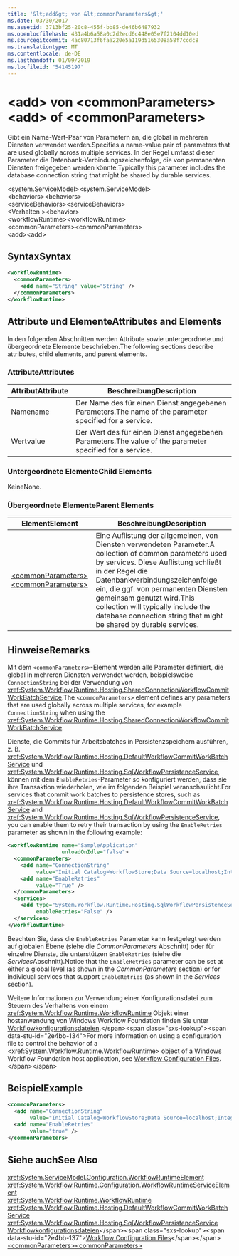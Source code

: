 ```yaml
---
title: '&lt;add&gt; von &lt;commonParameters&gt;'
ms.date: 03/30/2017
ms.assetid: 3713bf25-20c8-455f-bb85-de46b6487932
ms.openlocfilehash: 431a4b6a58a0c2d2ecd6c448e05e7f2104dd10ed
ms.sourcegitcommit: 4ac80713f6faa220e5a119d5165308a58f7ccdc8
ms.translationtype: MT
ms.contentlocale: de-DE
ms.lasthandoff: 01/09/2019
ms.locfileid: "54145197"
---
```

# <a name="ltaddgt-of-ltcommonparametersgt"></a><span data-ttu-id="2e4bb-102">&lt;add&gt; von &lt;commonParameters&gt;</span><span class="sxs-lookup"><span data-stu-id="2e4bb-102">&lt;add&gt; of &lt;commonParameters&gt;</span></span>
<span data-ttu-id="2e4bb-103">Gibt ein Name-Wert-Paar von Parametern an, die global in mehreren Diensten verwendet werden.</span><span class="sxs-lookup"><span data-stu-id="2e4bb-103">Specifies a name-value pair of parameters that are used globally across multiple services.</span></span> <span data-ttu-id="2e4bb-104">In der Regel umfasst dieser Parameter die Datenbank-Verbindungszeichenfolge, die von permanenten Diensten freigegeben werden könnte.</span><span class="sxs-lookup"><span data-stu-id="2e4bb-104">Typically this parameter includes the database connection string that might be shared by durable services.</span></span>  
  
 <span data-ttu-id="2e4bb-105">\<system.ServiceModel></span><span class="sxs-lookup"><span data-stu-id="2e4bb-105">\<system.ServiceModel></span></span>  
<span data-ttu-id="2e4bb-106">\<behaviors></span><span class="sxs-lookup"><span data-stu-id="2e4bb-106">\<behaviors></span></span>  
<span data-ttu-id="2e4bb-107">\<serviceBehaviors></span><span class="sxs-lookup"><span data-stu-id="2e4bb-107">\<serviceBehaviors></span></span>  
<span data-ttu-id="2e4bb-108">\<Verhalten ></span><span class="sxs-lookup"><span data-stu-id="2e4bb-108">\<behavior></span></span>  
<span data-ttu-id="2e4bb-109">\<workflowRuntime></span><span class="sxs-lookup"><span data-stu-id="2e4bb-109">\<workflowRuntime></span></span>  
<span data-ttu-id="2e4bb-110">\<commonParameters></span><span class="sxs-lookup"><span data-stu-id="2e4bb-110">\<commonParameters></span></span>  
<span data-ttu-id="2e4bb-111">\<add></span><span class="sxs-lookup"><span data-stu-id="2e4bb-111">\<add></span></span>  
  
## <a name="syntax"></a><span data-ttu-id="2e4bb-112">Syntax</span><span class="sxs-lookup"><span data-stu-id="2e4bb-112">Syntax</span></span>  
  
```xml  
<workflowRuntime>
  <commonParameters>
    <add name="String" value="String" />
  </commonParameters>
</workflowRuntime>
```  
  
## <a name="attributes-and-elements"></a><span data-ttu-id="2e4bb-113">Attribute und Elemente</span><span class="sxs-lookup"><span data-stu-id="2e4bb-113">Attributes and Elements</span></span>  
 <span data-ttu-id="2e4bb-114">In den folgenden Abschnitten werden Attribute sowie untergeordnete und übergeordnete Elemente beschrieben.</span><span class="sxs-lookup"><span data-stu-id="2e4bb-114">The following sections describe attributes, child elements, and parent elements.</span></span>  
  
### <a name="attributes"></a><span data-ttu-id="2e4bb-115">Attribute</span><span class="sxs-lookup"><span data-stu-id="2e4bb-115">Attributes</span></span>  
  
|<span data-ttu-id="2e4bb-116">Attribut</span><span class="sxs-lookup"><span data-stu-id="2e4bb-116">Attribute</span></span>|<span data-ttu-id="2e4bb-117">Beschreibung</span><span class="sxs-lookup"><span data-stu-id="2e4bb-117">Description</span></span>|  
|---------------|-----------------|  
|<span data-ttu-id="2e4bb-118">Name</span><span class="sxs-lookup"><span data-stu-id="2e4bb-118">name</span></span>|<span data-ttu-id="2e4bb-119">Der Name des für einen Dienst angegebenen Parameters.</span><span class="sxs-lookup"><span data-stu-id="2e4bb-119">The name of the parameter specified for a service.</span></span>|  
|<span data-ttu-id="2e4bb-120">Wert</span><span class="sxs-lookup"><span data-stu-id="2e4bb-120">value</span></span>|<span data-ttu-id="2e4bb-121">Der Wert des für einen Dienst angegebenen Parameters.</span><span class="sxs-lookup"><span data-stu-id="2e4bb-121">The value of the parameter specified for a service.</span></span>|  
  
### <a name="child-elements"></a><span data-ttu-id="2e4bb-122">Untergeordnete Elemente</span><span class="sxs-lookup"><span data-stu-id="2e4bb-122">Child Elements</span></span>  
 <span data-ttu-id="2e4bb-123">Keine</span><span class="sxs-lookup"><span data-stu-id="2e4bb-123">None.</span></span>  
  
### <a name="parent-elements"></a><span data-ttu-id="2e4bb-124">Übergeordnete Elemente</span><span class="sxs-lookup"><span data-stu-id="2e4bb-124">Parent Elements</span></span>  
  
|<span data-ttu-id="2e4bb-125">Element</span><span class="sxs-lookup"><span data-stu-id="2e4bb-125">Element</span></span>|<span data-ttu-id="2e4bb-126">Beschreibung</span><span class="sxs-lookup"><span data-stu-id="2e4bb-126">Description</span></span>|  
|-------------|-----------------|  
|[<span data-ttu-id="2e4bb-127">\<commonParameters></span><span class="sxs-lookup"><span data-stu-id="2e4bb-127">\<commonParameters></span></span>](https://msdn.microsoft.com/library/d0e1e6fc-985a-4713-b7da-194e30dfab4c)|<span data-ttu-id="2e4bb-128">Eine Auflistung der allgemeinen, von Diensten verwendeten Parameter.</span><span class="sxs-lookup"><span data-stu-id="2e4bb-128">A collection of common parameters used by services.</span></span> <span data-ttu-id="2e4bb-129">Diese Auflistung schließt in der Regel die Datenbankverbindungszeichenfolge ein, die ggf. von permanenten Diensten gemeinsam genutzt wird.</span><span class="sxs-lookup"><span data-stu-id="2e4bb-129">This collection will typically include the database connection string that might be shared by durable services.</span></span>|  
  
## <a name="remarks"></a><span data-ttu-id="2e4bb-130">Hinweise</span><span class="sxs-lookup"><span data-stu-id="2e4bb-130">Remarks</span></span>  
 <span data-ttu-id="2e4bb-131">Mit dem `<commonParameters>`-Element werden alle Parameter definiert, die global in mehreren Diensten verwendet werden, beispielsweise `ConnectionString` bei der Verwendung von <xref:System.Workflow.Runtime.Hosting.SharedConnectionWorkflowCommitWorkBatchService>.</span><span class="sxs-lookup"><span data-stu-id="2e4bb-131">The `<commonParameters>` element defines any parameters that are used globally across multiple services, for example `ConnectionString` when using the <xref:System.Workflow.Runtime.Hosting.SharedConnectionWorkflowCommitWorkBatchService>.</span></span>  
  
 <span data-ttu-id="2e4bb-132">Dienste, die Commits für Arbeitsbatches in Persistenzspeichern ausführen, z. B. <xref:System.Workflow.Runtime.Hosting.DefaultWorkflowCommitWorkBatchService> und <xref:System.Workflow.Runtime.Hosting.SqlWorkflowPersistenceService>, können mit dem `EnableRetries`-Parameter so konfiguriert werden, dass sie ihre Transaktion wiederholen, wie im folgenden Beispiel veranschaulicht.</span><span class="sxs-lookup"><span data-stu-id="2e4bb-132">For services that commit work batches to persistence stores, such as <xref:System.Workflow.Runtime.Hosting.DefaultWorkflowCommitWorkBatchService> and <xref:System.Workflow.Runtime.Hosting.SqlWorkflowPersistenceService>, you can enable them to retry their transaction by using the `EnableRetries` parameter as shown in the following example:</span></span>  
  
```xml  
<workflowRuntime name="SampleApplication"
                 unloadOnIdle="false">
  <commonParameters>
    <add name="ConnectionString"
         value="Initial Catalog=WorkflowStore;Data Source=localhost;Integrated Security=SSPI;" />
    <add name="EnableRetries"
         value="True" />
  </commonParameters>
  <services>
    <add type="System.Workflow.Runtime.Hosting.SqlWorkflowPersistenceService, System.Workflow.Runtime, Version=3.0.00000.0, Culture=neutral, PublicKeyToken=31bf3856ad364e35"
         enableRetries="False" />
  </services>
</workflowRuntime>
```  
  
 <span data-ttu-id="2e4bb-133">Beachten Sie, dass die `EnableRetries` Parameter kann festgelegt werden auf globalen Ebene (siehe die *CommonParameters* Abschnitt) oder für einzelne Dienste, die unterstützen `EnableRetries` (siehe die *Services*Abschnitt).</span><span class="sxs-lookup"><span data-stu-id="2e4bb-133">Notice that the `EnableRetries` parameter can be set at either a global level (as shown in the *CommonParameters* section) or for individual services that support `EnableRetries` (as shown in the *Services* section).</span></span>  
  
 <span data-ttu-id="2e4bb-134">Weitere Informationen zur Verwendung einer Konfigurationsdatei zum Steuern des Verhaltens von einem <xref:System.Workflow.Runtime.WorkflowRuntime> Objekt einer hostanwendung von Windows Workflow Foundation finden Sie unter [Workflowkonfigurationsdateien](https://docs.microsoft.com/previous-versions/dotnet/netframework-3.5/ms732240(v=vs.90)).</span><span class="sxs-lookup"><span data-stu-id="2e4bb-134">For more information on using a configuration file to control the behavior of a <xref:System.Workflow.Runtime.WorkflowRuntime> object of a Windows Workflow Foundation host application, see [Workflow Configuration Files](https://docs.microsoft.com/previous-versions/dotnet/netframework-3.5/ms732240(v=vs.90)).</span></span>  
  
## <a name="example"></a><span data-ttu-id="2e4bb-135">Beispiel</span><span class="sxs-lookup"><span data-stu-id="2e4bb-135">Example</span></span>  
  
```xml  
<commonParameters>
  <add name="ConnectionString"
       value="Initial Catalog=WorkflowStore;Data Source=localhost;Integrated Security=SSPI;" />
  <add name="EnableRetries"
       value="true" />
</commonParameters>
```  
  
## <a name="see-also"></a><span data-ttu-id="2e4bb-136">Siehe auch</span><span class="sxs-lookup"><span data-stu-id="2e4bb-136">See Also</span></span>  
 <xref:System.ServiceModel.Configuration.WorkflowRuntimeElement>  
 <xref:System.Workflow.Runtime.Configuration.WorkflowRuntimeServiceElement>  
 <xref:System.Workflow.Runtime.WorkflowRuntime>  
 <xref:System.Workflow.Runtime.Hosting.DefaultWorkflowCommitWorkBatchService>  
 <xref:System.Workflow.Runtime.Hosting.SqlWorkflowPersistenceService>  
 <span data-ttu-id="2e4bb-137">[Workflowkonfigurationsdateien](https://docs.microsoft.com/previous-versions/dotnet/netframework-3.5/ms732240(v=vs.90))</span><span class="sxs-lookup"><span data-stu-id="2e4bb-137">[Workflow Configuration Files](https://docs.microsoft.com/previous-versions/dotnet/netframework-3.5/ms732240(v=vs.90))</span></span>  
 [<span data-ttu-id="2e4bb-138">\<commonParameters></span><span class="sxs-lookup"><span data-stu-id="2e4bb-138">\<commonParameters></span></span>](https://msdn.microsoft.com/library/d0e1e6fc-985a-4713-b7da-194e30dfab4c)
